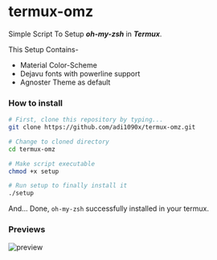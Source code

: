 # termux-omz

Simple Script To Setup ***oh-my-zsh*** in ***Termux***.

This Setup Contains-
- Material Color-Scheme
- Dejavu fonts with powerline support
- Agnoster Theme as default

### How to install

```bash
# First, clone this repository by typing...
git clone https://github.com/adi1090x/termux-omz.git

# Change to cloned directory
cd termux-omz

# Make script executable
chmod +x setup

# Run setup to finally install it
./setup
```

And... Done, `oh-my-zsh` successfully installed in your termux.

### Previews

![preview](https://raw.githubusercontent.com/adi1090x/files/master/termux/termux-omz/preview.png) <br />
